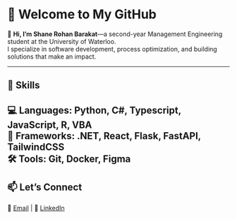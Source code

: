 # 🌌 Welcome to My GitHub  

👋 **Hi, I’m Shane Rohan Barakat**—a second-year Management Engineering student at the University of Waterloo.  
I specialize in software development, process optimization, and building solutions that make an impact.  

---

## 🔧 Skills  
💻 **Languages:** Python, C#, Typescript, JavaScript, R, VBA  
🚀 **Frameworks:** .NET, React, Flask, FastAPI, TailwindCSS  
🛠️ **Tools:** Git, Docker, Figma  
---

## 📫 Let’s Connect  
📧 [Email](mailto:srbarakat@uwaterloo.ca) | 💼 [LinkedIn](https://linkedin.com/in/shane-barakat)  

